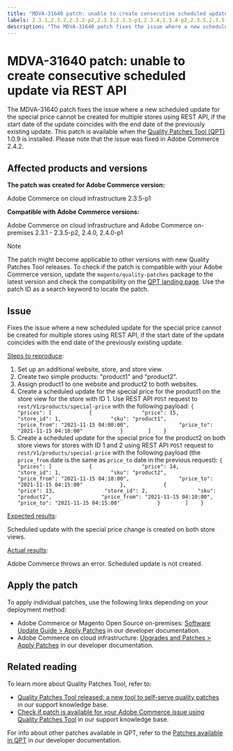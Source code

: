 ```yaml
---
title: "MDVA-31640 patch: unable to create consecutive scheduled update via REST API"
labels: 2.3.1,2.3.2,2.3.2-p2,2.3.3,2.3.3-p1,2.3.4,2.3.4-p2,2.3.5,2.3.5-p1,2.3.5-p2,2.4.0,2.4.0-p1,QPT 1.0.9,Magento Commerce,Magento Commerce Cloud,Quality Patches Tool,scheduled update,support tools,Adobe Commerce,cloud infrastructure,on-premises,quality patches for Adobe Commerce,Magento Open Source
description: "The MDVA-31640 patch fixes the issue where a new scheduled update for the special price cannot be created for multiple stores using REST API, if the start date of the update coincides with the end date of the previously existing update. This patch is available when the [Quality Patches Tool (QPT)](https://support.magento.com/hc/en-us/articles/360047139492) 1.0.9 is installed. Please note that the issue was fixed in Adobe Commerce 2.4.2."
---
```


# MDVA-31640 patch: unable to create consecutive scheduled update via REST API

The MDVA-31640 patch fixes the issue where a new scheduled update for the special price cannot be created for multiple stores using REST API, if the start date of the update coincides with the end date of the previously existing update. This patch is available when the [Quality Patches Tool (QPT)](https://support.magento.com/hc/en-us/articles/360047139492) 1.0.9 is installed. Please note that the issue was fixed in Adobe Commerce 2.4.2.

## Affected products and versions

**The patch was created for Adobe Commerce version:**

Adobe Commerce on cloud infrastructure 2.3.5-p1

**Compatible with Adobe Commerce versions:**

Adobe Commerce on cloud infrastructure and Adobe Commerce on-premises 2.3.1 - 2.3.5-p2, 2.4.0, 2.4.0-p1

>[!NOTE]
>
>The patch might become applicable to other versions with new Quality Patches Tool releases. To check if the patch is compatible with your Adobe Commerce version, update the `magento/quality-patches` package to the latest version and check the compatibility on the [QPT landing page](https://devdocs.magento.com/quality-patches/tool.html#patch-grid). Use the patch ID as a search keyword to locate the patch.

## Issue

Fixes the issue where a new scheduled update for the special price cannot be created for multiple stores using REST API, if the start date of the update coincides with the end date of the previously existing update.

<u>Steps to reproduce</u>:

1. Set up an additional website, store, and store view.
1. Create two simple products: "product1" and "product2".
1. Assign product1 to one website and product2 to both websites.
1. Create a scheduled update for the special price for the product1 on the store view for the store with ID 1. Use REST API `POST` request to `rest/V1/products/special-price` with the following payload:
    `{        "prices": [            {                "price": 15,                "store_id": 1,                "sku": "product1",                "price_from": "2021-11-15 04:00:00",                "price_to": "2021-11-15 04:10:00"            }        ]    }`
1. Create a scheduled update for the special price for the product2 on both store views for stores with ID 1 and 2 using REST API `POST` request to `rest/V1/products/special-price` with the following payload (the `price_from` date is the same as `price_to` date in the previous request):
    `{        "prices": [            {                "price": 14,                "store_id": 1,                "sku": "product2",                "price_from": "2021-11-15 04:10:00",                "price_to": "2021-11-15 04:15:00"            },            {                "price": 13,                "store_id": 2,                "sku": "product2",                "price_from": "2021-11-15 04:10:00",                "price_to": "2021-11-15 04:15:00"            }        ]    }`

<u>Expected results</u>:

Scheduled update with the special price change is created on both store views.

<u>Actual results</u>:

Adobe Commerce throws an error. Scheduled update is not created.

## Apply the patch

To apply individual patches, use the following links depending on your deployment method:

* Adobe Commerce or Magento Open Source on-premises: [Software Update Guide > Apply Patches](https://devdocs.magento.com/guides/v2.4/comp-mgr/patching/mqp.html) in our developer documentation.
* Adobe Commerce on cloud infrastructure: [Upgrades and Patches > Apply Patches](https://devdocs.magento.com/cloud/project/project-patch.html) in our developer documentation.

## Related reading

To learn more about Quality Patches Tool, refer to:

* [Quality Patches Tool released: a new tool to self-serve quality patches](https://support.magento.com/hc/en-us/articles/360047139492) in our support knowledge base.
* [Check if patch is available for your Adobe Commerce issue using Quality Patches Tool](https://support.magento.com/hc/en-us/articles/360047125252) in our support knowledge base.

For info about other patches available in QPT, refer to the [Patches available in QPT](https://devdocs.magento.com/quality-patches/tool.html#patch-grid) in our developer documentation.